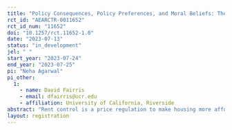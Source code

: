 ```yaml
---
title: "Policy Consequences, Policy Preferences, and Moral Beliefs: The Case of Rent Control"
rct_id: "AEARCTR-0011652"
rct_id_num: "11652"
doi: "10.1257/rct.11652-1.0"
date: "2023-07-13"
status: "in_development"
jel: " "
start_year: "2023-07-24"
end_year: "2023-07-25"
pi: "Neha Agarwal"
pi_other:
  1:
    - name: David Fairris
    - email: dfairris@ucr.edu
    - affiliation: University of California, Riverside
abstract: "Rent control is a price regulation to make housing more affordable for low-income tenants and is especially prominent in expensive cities.  Economic theory and empirical evidence suggest that rent control may lead to undesirable economic outcomes. Most notably, rent control may reduce the quantity supplied of rental housing and beneficiaries of the controlled price may include a significant number of high-income households. Even so, rent control continues to be a popular policy tool among politicians and activists and the public debate is far from settled. We will employ a randomized control trial to ask the following question regarding rent control policy: Does learning about the economic impacts of rent control on the quantity of housing supplied and the distribution of benefits of the policy affect the political commitment of individuals towards the regulation? We will explore the moral reasons why some people support and others oppose rent control as part of public policy and ask if better information on the empirically plausible consequences of rent control influences the extent of political commitment to the policy."
layout: registration
---
```


